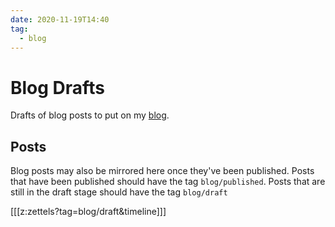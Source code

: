 ```yaml
---
date: 2020-11-19T14:40
tag:
  - blog
---
```


# Blog Drafts

Drafts of blog posts to put on my [blog](https://packetlost.dev).

## Posts

Blog posts may also be mirrored here once they've been published. Posts that
have been published should have the tag `blog/published`. Posts that are still
in the draft stage should have the tag `blog/draft`

[[[z:zettels?tag=blog/draft&timeline]]]
